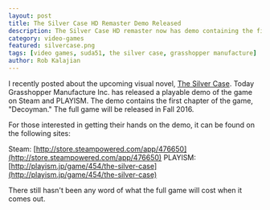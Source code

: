 ```yaml
---
layout: post
title: The Silver Case HD Remaster Demo Released
description: The Silver Case HD remaster now has demo containing the first chapter of the game.
category: video-games
featured: silvercase.png
tags: [video games, suda51, the silver case, grasshopper manufacture]
author: Rob Kalajian
---
```


I recently posted about the upcoming visual novel, [The Silver Case](http://pawnsperspective.com/the-silver-case-hd-remaster/). Today Grasshopper Manufacture Inc. has released a playable demo of the game on Steam and PLAYISM. The demo contains the first chapter of the game, "Decoyman." The full game will be released in Fall 2016.

For those interested in getting their hands on the demo, it can be found on the following sites:

Steam: [http://store.steampowered.com/app/476650](http://store.steampowered.com/app/476650)
PLAYISM: [http://playism.jp/game/454/the-silver-case](http://playism.jp/game/454/the-silver-case)

There still hasn't been any word of what the full game will cost when it comes out.
